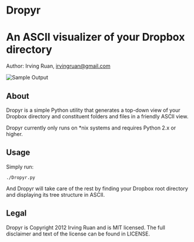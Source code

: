 Dropyr
=========================================

An ASCII visualizer of your Dropbox directory
=========================================

Author: Irving Ruan, [irvingruan@gmail.com](mailto:irvingruan@gmail.com)

![Sample Output](http://i.imgur.com/NRPgM.png)

About
-----

Dropyr is a simple Python utility that generates a top-down view of your Dropbox directory and constituent folders and files in a friendly ASCII view.

Dropyr currently only runs on *nix systems and requires Python 2.x or higher.

Usage
-----

Simply run:

`./Dropyr.py`

And Dropyr will take care of the rest by finding your Dropbox root directory and displaying its tree structure in ASCII.

Legal
-----

Dropyr is Copyright 2012 Irving Ruan and is MIT licensed. The full disclaimer and text of the license can be found in LICENSE.

